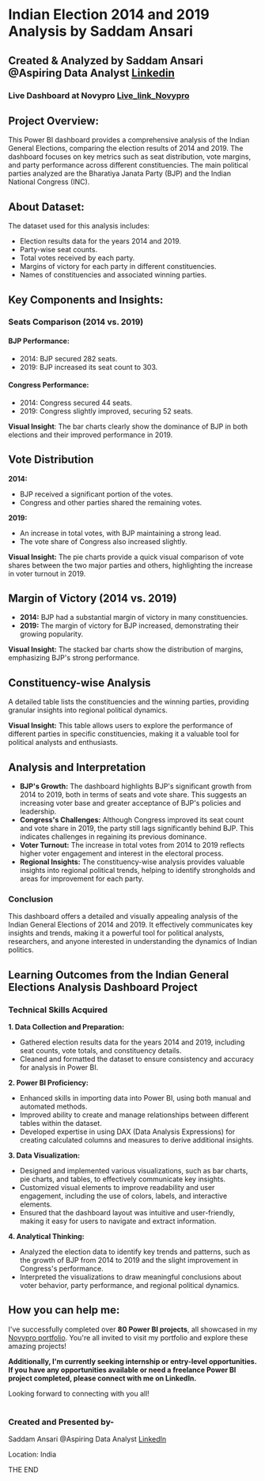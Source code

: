 # Indian Election 2014 and 2019 Analysis by Saddam Ansari

## Created & Analyzed by Saddam Ansari @Aspiring Data Analyst [Linkedin](https://www.linkedin.com/in/saddam-ansari-dataanalyst/)


### Live Dashboard at Novypro [Live_link_Novypro](https://project.novypro.com/zhRi6m)

## Project Overview:
This Power BI dashboard provides a comprehensive analysis of the Indian General Elections, comparing the election results of 2014 and 2019. The dashboard focuses on key metrics such as seat distribution, vote margins, and party performance across different constituencies. The main political parties analyzed are the Bharatiya Janata Party (BJP) and the Indian National Congress (INC).

## About Dataset:
The dataset used for this analysis includes:

 * Election results data for the years 2014 and 2019.
 * Party-wise seat counts.
 * Total votes received by each party.
 * Margins of victory for each party in different constituencies.
 * Names of constituencies and associated winning parties.

## Key Components and Insights:
### Seats Comparison (2014 vs. 2019)

#### BJP Performance:
 * 2014: BJP secured 282 seats.
 * 2019: BJP increased its seat count to 303.

#### Congress Performance:
 * 2014: Congress secured 44 seats.
 * 2019: Congress slightly improved, securing 52 seats.

**Visual Insight**: The bar charts clearly show the dominance of BJP in both elections and their improved performance in 2019.

## Vote Distribution
**2014:**
 * BJP received a significant portion of the votes.
 * Congress and other parties shared the remaining votes.

**2019:**
 * An increase in total votes, with BJP maintaining a strong lead.
 * The vote share of Congress also increased slightly.

**Visual Insight:** The pie charts provide a quick visual comparison of vote shares between the two major parties and others, highlighting the increase in voter turnout in 2019.

## Margin of Victory (2014 vs. 2019)
 * **2014:** BJP had a substantial margin of victory in many constituencies.
 * **2019:** The margin of victory for BJP increased, demonstrating their growing popularity.

**Visual Insight:** The stacked bar charts show the distribution of margins, emphasizing BJP's strong performance.

## Constituency-wise Analysis
A detailed table lists the constituencies and the winning parties, providing granular insights into regional political dynamics.

**Visual Insight:** This table allows users to explore the performance of different parties in specific constituencies, making it a valuable tool for political analysts and enthusiasts.

## Analysis and Interpretation
 * **BJP's Growth:** The dashboard highlights BJP's significant growth from 2014 to 2019, both in terms of seats and vote share. This suggests an increasing voter base and greater acceptance of BJP's policies and leadership.
 * **Congress's Challenges:** Although Congress improved its seat count and vote share in 2019, the party still lags significantly behind BJP. This indicates challenges in regaining its previous dominance.
 * **Voter Turnout:** The increase in total votes from 2014 to 2019 reflects higher voter engagement and interest in the electoral process.
 * **Regional Insights:** The constituency-wise analysis provides valuable insights into regional political trends, helping to identify strongholds and areas for improvement for each party.

### Conclusion
This dashboard offers a detailed and visually appealing analysis of the Indian General Elections of 2014 and 2019. It effectively communicates key insights and trends, making it a powerful tool for political analysts, researchers, and anyone interested in understanding the dynamics of Indian politics.

## Learning Outcomes from the Indian General Elections Analysis Dashboard Project
### Technical Skills Acquired
**1. Data Collection and Preparation:**
 * Gathered election results data for the years 2014 and 2019, including seat counts, vote totals, and constituency details.
 * Cleaned and formatted the dataset to ensure consistency and accuracy for analysis in Power BI.

**2. Power BI Proficiency:**
 * Enhanced skills in importing data into Power BI, using both manual and automated methods.
 * Improved ability to create and manage relationships between different tables within the dataset.
 * Developed expertise in using DAX (Data Analysis Expressions) for creating calculated columns and measures to derive additional insights.

**3. Data Visualization:**
 * Designed and implemented various visualizations, such as bar charts, pie charts, and tables, to effectively communicate key insights.
 * Customized visual elements to improve readability and user engagement, including the use of colors, labels, and interactive elements.
 * Ensured that the dashboard layout was intuitive and user-friendly, making it easy for users to navigate and extract information.

**4. Analytical Thinking:**
 * Analyzed the election data to identify key trends and patterns, such as the growth of BJP from 2014 to 2019 and the slight improvement in Congress's performance.
 * Interpreted the visualizations to draw meaningful conclusions about voter behavior, party performance, and regional political dynamics.

## How you can help me:

I've successfully completed over **80 Power BI projects**, all showcased in my [Novypro portfolio](https://www.novypro.com/profile_projects/saddamansari). You're all invited to visit my portfolio and explore these amazing projects!

**Additionally, I'm currently seeking internship or entry-level opportunities. If you have any opportunities available or need a freelance Power BI project completed, please connect with me on LinkedIn.**

Looking forward to connecting with you all!

#

### Created and Presented by-

Saddam Ansari @Aspiring Data Analyst [LinkedIn](https://www.linkedin.com/in/saddam-ansari-dataanalyst/)

Location: India

THE END

